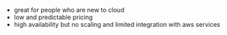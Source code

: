 -  great for people who are new to cloud
- low and predictable pricing
- high availability but no scaling and limited integration with aws services